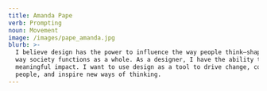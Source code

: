 ```yaml
---
title: Amanda Pape
verb: Prompting
noun: Movement
image: /images/pape_amanda.jpg
blurb: >-
  I believe design has the power to influence the way people think—shaping the
  way society functions as a whole. As a designer, I have the ability to make a
  meaningful impact. I want to use design as a tool to drive change, connect
  people, and inspire new ways of thinking.
---
```



